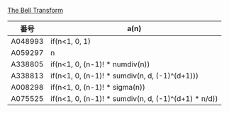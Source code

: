  
[The Bell Transform](https://oeis.org/wiki/User:Peter_Luschny/BellTransform)



| 番号 | a(n) |
|----- | ----- | 
| A048993 |  if(n<1, 0, 1)  |
| A059297 |  n  |
| A338805 |  if(n<1, 0, (n-1)! * numdiv(n))  |
| A338813 |  if(n<1, 0, (n-1)! * sumdiv(n, d, (-1)^(d+1)))  |
| A008298 |  if(n<1, 0, (n-1)! * sigma(n))  |
| A075525 |  if(n<1, 0, (n-1)! * sumdiv(n, d, (-1)^(d+1) * n/d))  |

